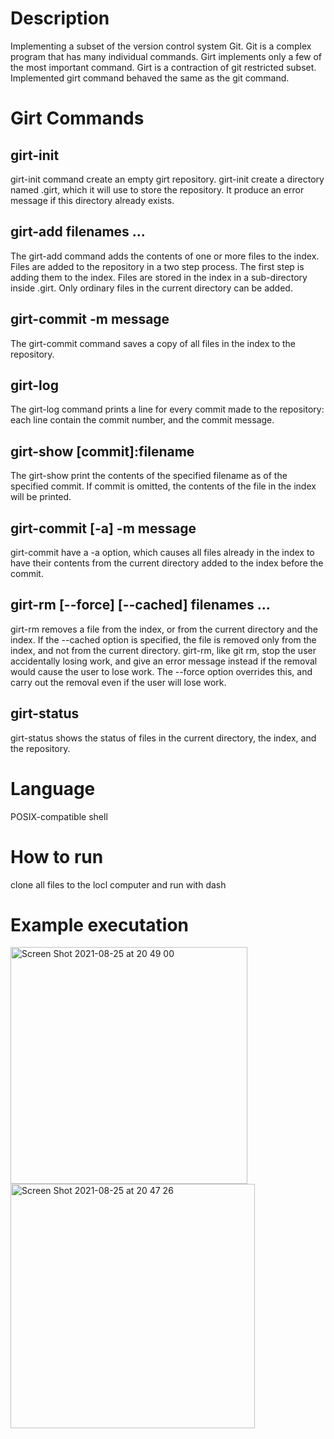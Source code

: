 # Description
Implementing a subset of the version control system Git. Git is a complex program that has many individual commands. Girt implements only a few of the most important command. Girt is a contraction of git restricted subset. Implemented girt command behaved the same as the git command.

# Girt Commands
## girt-init
girt-init command create an empty girt repository. girt-init create a directory named .girt, which it will use to store the repository. It produce an error message if this directory already exists.

## girt-add filenames ...
The girt-add command adds the contents of one or more files to the index. Files are added to the repository in a two step process. The first step is adding them to the index. Files are stored in the index in a sub-directory inside .girt. Only ordinary files in the current directory can be added. 

## girt-commit -m message
The girt-commit command saves a copy of all files in the index to the repository.

## girt-log 
The girt-log command prints a line for every commit made to the repository: each line contain the commit number, and the commit message.

## girt-show [commit]:filename
The girt-show print the contents of the specified filename as of the specified commit. If commit is omitted, the contents of the file in the index will be printed.

## girt-commit [-a] -m message
girt-commit have a -a option, which causes all files already in the index to have their contents from the current directory added to the index before the commit.

## girt-rm [--force] [--cached] filenames ...
girt-rm removes a file from the index, or from the current directory and the index. If the --cached option is specified, the file is removed only from the index, and not from the current directory. girt-rm, like git rm, stop the user accidentally losing work, and give an error message instead if the removal would cause the user to lose work. The --force option overrides this, and carry out the removal even if the user will lose work.

## girt-status
girt-status shows the status of files in the current directory, the index, and the repository.

# Language
POSIX-compatible shell

# How to run
clone all files to the locl computer and run with dash

# Example executation
<img width="379" alt="Screen Shot 2021-08-25 at 20 49 00" src="https://user-images.githubusercontent.com/58925650/130777658-3002fb30-5619-48a9-85a5-18403cf2615b.png">
<img width="391" alt="Screen Shot 2021-08-25 at 20 47 26" src="https://user-images.githubusercontent.com/58925650/130777670-8f6b3934-a07d-4c9f-b0c0-777e8067fa47.png">




